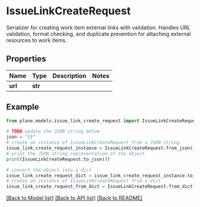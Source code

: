 # IssueLinkCreateRequest

Serializer for creating work item external links with validation.  Handles URL validation, format checking, and duplicate prevention for attaching external resources to work items.

## Properties

Name | Type | Description | Notes
------------ | ------------- | ------------- | -------------
**url** | **str** |  | 

## Example

```python
from plane.models.issue_link_create_request import IssueLinkCreateRequest

# TODO update the JSON string below
json = "{}"
# create an instance of IssueLinkCreateRequest from a JSON string
issue_link_create_request_instance = IssueLinkCreateRequest.from_json(json)
# print the JSON string representation of the object
print(IssueLinkCreateRequest.to_json())

# convert the object into a dict
issue_link_create_request_dict = issue_link_create_request_instance.to_dict()
# create an instance of IssueLinkCreateRequest from a dict
issue_link_create_request_from_dict = IssueLinkCreateRequest.from_dict(issue_link_create_request_dict)
```
[[Back to Model list]](../README.md#documentation-for-models) [[Back to API list]](../README.md#documentation-for-api-endpoints) [[Back to README]](../README.md)


